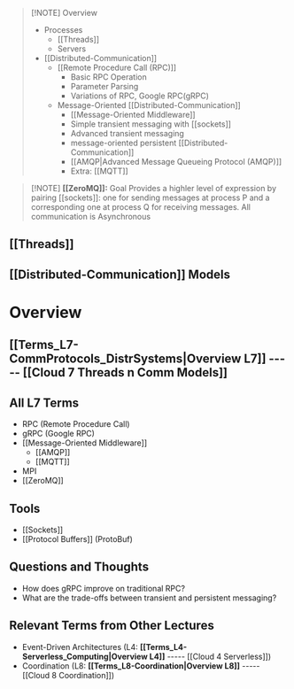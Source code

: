 

> [!NOTE] Overview
> - Processes
> 	- [[Threads]]
> 	- Servers
> - [[Distributed-Communication]]
> 	- [[Remote Procedure Call (RPC)]]
> 		- Basic RPC Operation
> 		- Parameter Parsing
> 		- Variations of RPC, Google RPC(gRPC)
> 	- Message-Oriented [[Distributed-Communication]]
> 		- [[Message-Oriented Middleware]]
> 		- Simple transient messaging with [[sockets]]
> 		- Advanced transient messaging
> 		- message-oriented persistent [[Distributed-Communication]]
> 		- [[AMQP|Advanced Message Queueing Protocol (AMQP)]]
> 		- Extra: [[MQTT]]

> [!NOTE] **[[ZeroMQ]]:** Goal
> Provides a highler level of expression by pairing [[sockets]]: one for sending messages at process P and a corresponding one at process Q for receiving messages. All communication is Asynchronous

## [[Threads]]

## [[Distributed-Communication]] Models

# Overview
## **[[Terms_L7-CommProtocols_DistrSystems|Overview L7]]** ----- [[Cloud 7 Threads n Comm Models]]
## All L7 Terms
- RPC (Remote Procedure Call)
- gRPC (Google RPC)
- [[Message-Oriented Middleware]]
    - [[AMQP]]
    - [[MQTT]]
- MPI
- [[ZeroMQ]]
## Tools
- [[Sockets]]
- [[Protocol Buffers]] (ProtoBuf)
## Questions and Thoughts
- How does gRPC improve on traditional RPC?
- What are the trade-offs between transient and persistent messaging?
## Relevant Terms from Other Lectures
- Event-Driven Architectures (L4: **[[Terms_L4-Serverless_Computing|Overview L4]]** ----- [[Cloud 4 Serverless]])
- Coordination (L8: **[[Terms_L8-Coordination|Overview L8]]** ----- [[Cloud 8 Coordination]])

